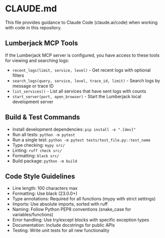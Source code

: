 # CLAUDE.md

This file provides guidance to Claude Code (claude.ai/code) when working with code in this repository.

## Lumberjack MCP Tools
If the Lumberjack MCP server is configured, you have access to these tools for viewing and searching logs:
- `recent_logs(limit, service, level)` - Get recent logs with optional filters
- `search_logs(query, service, level, trace_id, limit)` - Search logs by message or trace ID
- `list_services()` - List all services that have sent logs with counts
- `start_server(port, open_browser)` - Start the Lumberjack local development server

## Build & Test Commands
- Install development dependencies: `pip install -e ".[dev]"`
- Run all tests: `python -m pytest`
- Run a single test: `python -m pytest tests/test_file.py::test_name`
- Type checking: `mypy src/`
- Linting: `ruff check src/`
- Formatting: `black src/`
- Build package: `python -m build`

## Code Style Guidelines
- Line length: 100 characters max
- Formatting: Use black (23.0.0+)
- Type annotations: Required for all functions (mypy with strict settings)
- Imports: Use absolute imports, sorted with ruff
- Naming: Follow Python PEP8 conventions (snake_case for variables/functions)
- Error handling: Use try/except blocks with specific exception types
- Documentation: Include docstrings for public APIs
- Testing: Write unit tests for all new functionality
